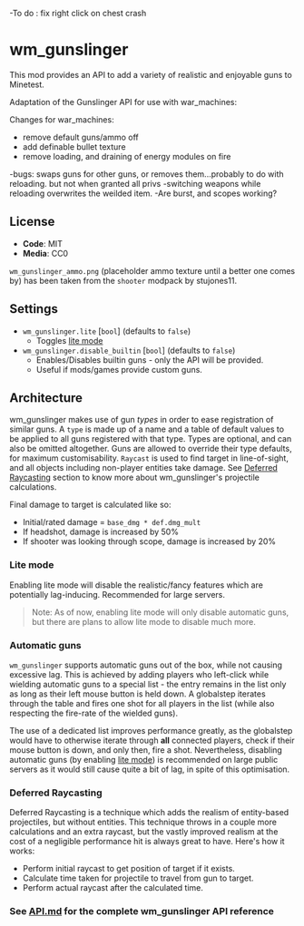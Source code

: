 -To do : fix right click on chest crash

# wm_gunslinger

This mod provides an API to add a variety of realistic and enjoyable guns to Minetest.

Adaptation of the Gunslinger API for use with war_machines:

Changes for war_machines:
- remove default guns/ammo off
- add definable bullet texture
- remove loading, and draining of energy modules on fire

-bugs: swaps guns for other guns, or removes them...probably to do with reloading. but not when granted all privs
-switching weapons while reloading overwrites the weilded item.
-Are burst, and scopes working?

## License

- **Code**: MIT
- **Media**: CC0

`wm_gunslinger_ammo.png` (placeholder ammo texture until a better one comes by) has been taken from the `shooter` modpack by stujones11.


## Settings

- `wm_gunslinger.lite` [`bool`] (defaults to `false`)
  - Toggles [lite mode](#lite-mode)
- `wm_gunslinger.disable_builtin` [`bool`] (defaults to `false`)
  - Enables/Disables builtin guns - only the API will be provided.
  - Useful if mods/games provide custom guns.

## Architecture

wm_gunslinger makes use of gun _types_ in order to ease registration of similar guns. A `type` is made up of a name and a table of default values to be applied to all guns registered with that type. Types are optional, and can also be omitted altogether. Guns are allowed to override their type defaults, for maximum customisability. `Raycast` is used to find target in line-of-sight, and all objects including non-player entities take damage. See [Deferred Raycasting](#deferred-raycasting) section to know more about wm_gunslinger's projectile calculations.

Final damage to target is calculated like so:

- Initial/rated damage = `base_dmg * def.dmg_mult`
- If headshot, damage is increased by 50%
- If shooter was looking through scope, damage is increased by 20%

### Lite mode

Enabling lite mode will disable the realistic/fancy features which are potentially lag-inducing. Recommended for large servers.

> Note: As of now, enabling lite mode will only disable automatic guns, but there are plans to allow lite mode to disable much more.

### Automatic guns

`wm_gunslinger` supports automatic guns out of the box, while not causing excessive lag. This is achieved by adding players who left-click while wielding automatic guns to a special list - the entry remains in the list only as long as their left mouse button is held down. A globalstep iterates through the table and fires one shot for all players in the list (while also respecting the fire-rate of the wielded guns).

The use of a dedicated list improves performance greatly, as the globalstep would have to otherwise iterate through **all** connected players, check if their mouse button is down, and only then, fire a shot. Nevertheless, disabling automatic guns (by enabling [lite mode](###Lite-mode)) is recommended on large public servers as it would still cause quite a bit of lag, in spite of this optimisation.

### Deferred Raycasting

Deferred Raycasting is a technique which adds the realism of entity-based projectiles, but without entities. This technique throws in a couple more calculations and an extra raycast, but the vastly improved realism at the cost of a negligible performance hit is always great to have. Here's how it works:

- Perform initial raycast to get position of target if it exists.
- Calculate time taken for projectile to travel from gun to target.
- Perform actual raycast after the calculated time.

### See [API.md](API.md) for the complete wm_gunslinger API reference
